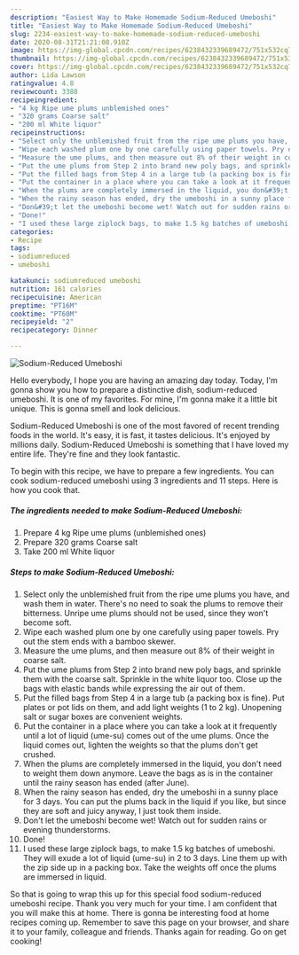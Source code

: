 ```yaml
---
description: "Easiest Way to Make Homemade Sodium-Reduced Umeboshi"
title: "Easiest Way to Make Homemade Sodium-Reduced Umeboshi"
slug: 2234-easiest-way-to-make-homemade-sodium-reduced-umeboshi
date: 2020-08-31T21:21:08.910Z
image: https://img-global.cpcdn.com/recipes/6238432339689472/751x532cq70/sodium-reduced-umeboshi-recipe-main-photo.jpg
thumbnail: https://img-global.cpcdn.com/recipes/6238432339689472/751x532cq70/sodium-reduced-umeboshi-recipe-main-photo.jpg
cover: https://img-global.cpcdn.com/recipes/6238432339689472/751x532cq70/sodium-reduced-umeboshi-recipe-main-photo.jpg
author: Lida Lawson
ratingvalue: 4.8
reviewcount: 3388
recipeingredient:
- "4 kg Ripe ume plums unblemished ones"
- "320 grams Coarse salt"
- "200 ml White liquor"
recipeinstructions:
- "Select only the unblemished fruit from the ripe ume plums you have, and wash them in water. There&#39;s no need to soak the plums to remove their bitterness. Unripe ume plums should not be used, since they won&#39;t become soft."
- "Wipe each washed plum one by one carefully using paper towels. Pry out the stem ends with a bamboo skewer."
- "Measure the ume plums, and then measure out 8% of their weight in coarse salt."
- "Put the ume plums from Step 2 into brand new poly bags, and sprinkle them with the coarse salt. Sprinkle in the white liquor too. Close up the bags with elastic bands while expressing the air out of them."
- "Put the filled bags from Step 4 in a large tub (a packing box is fine). Put plates or pot lids on them, and add light weights (1 to 2 kg). Unopening salt or sugar boxes are convenient weights."
- "Put the container in a place where you can take a look at it frequently until a lot of liquid (ume-su) comes out of the ume plums. Once the liquid comes out, lighten the weights so that the plums don&#39;t get crushed."
- "When the plums are completely immersed in the liquid, you don&#39;t need to weight them down anymore. Leave the bags as is in the container until the rainy season has ended (after June)."
- "When the rainy season has ended, dry the umeboshi in a sunny place for 3 days. You can put the plums back in the liquid if you like, but since they are soft and juicy anyway, I just took them inside."
- "Don&#39;t let the umeboshi become wet! Watch out for sudden rains or evening thunderstorms."
- "Done!"
- "I used these large ziplock bags, to make 1.5 kg batches of umeboshi. They will exude a lot of liquid (ume-su) in 2 to 3 days. Line them up with the zip side up in a packing box. Take the weights off once the plums are immersed in liquid."
categories:
- Recipe
tags:
- sodiumreduced
- umeboshi

katakunci: sodiumreduced umeboshi 
nutrition: 161 calories
recipecuisine: American
preptime: "PT16M"
cooktime: "PT60M"
recipeyield: "2"
recipecategory: Dinner

---
```



![Sodium-Reduced Umeboshi](https://img-global.cpcdn.com/recipes/6238432339689472/751x532cq70/sodium-reduced-umeboshi-recipe-main-photo.jpg)

Hello everybody, I hope you are having an amazing day today. Today, I'm gonna show you how to prepare a distinctive dish, sodium-reduced umeboshi. It is one of my favorites. For mine, I'm gonna make it a little bit unique. This is gonna smell and look delicious.

Sodium-Reduced Umeboshi is one of the most favored of recent trending foods in the world. It's easy, it is fast, it tastes delicious. It's enjoyed by millions daily. Sodium-Reduced Umeboshi is something that I have loved my entire life. They're fine and they look fantastic.




To begin with this recipe, we have to prepare a few ingredients. You can cook sodium-reduced umeboshi using 3 ingredients and 11 steps. Here is how you cook that.

<!--inarticleads1-->

##### The ingredients needed to make Sodium-Reduced Umeboshi:

1. Prepare 4 kg Ripe ume plums (unblemished ones)
1. Prepare 320 grams Coarse salt
1. Take 200 ml White liquor




<!--inarticleads2-->

##### Steps to make Sodium-Reduced Umeboshi:

1. Select only the unblemished fruit from the ripe ume plums you have, and wash them in water. There&#39;s no need to soak the plums to remove their bitterness. Unripe ume plums should not be used, since they won&#39;t become soft.
1. Wipe each washed plum one by one carefully using paper towels. Pry out the stem ends with a bamboo skewer.
1. Measure the ume plums, and then measure out 8% of their weight in coarse salt.
1. Put the ume plums from Step 2 into brand new poly bags, and sprinkle them with the coarse salt. Sprinkle in the white liquor too. Close up the bags with elastic bands while expressing the air out of them.
1. Put the filled bags from Step 4 in a large tub (a packing box is fine). Put plates or pot lids on them, and add light weights (1 to 2 kg). Unopening salt or sugar boxes are convenient weights.
1. Put the container in a place where you can take a look at it frequently until a lot of liquid (ume-su) comes out of the ume plums. Once the liquid comes out, lighten the weights so that the plums don&#39;t get crushed.
1. When the plums are completely immersed in the liquid, you don&#39;t need to weight them down anymore. Leave the bags as is in the container until the rainy season has ended (after June).
1. When the rainy season has ended, dry the umeboshi in a sunny place for 3 days. You can put the plums back in the liquid if you like, but since they are soft and juicy anyway, I just took them inside.
1. Don&#39;t let the umeboshi become wet! Watch out for sudden rains or evening thunderstorms.
1. Done!
1. I used these large ziplock bags, to make 1.5 kg batches of umeboshi. They will exude a lot of liquid (ume-su) in 2 to 3 days. Line them up with the zip side up in a packing box. Take the weights off once the plums are immersed in liquid.




So that is going to wrap this up for this special food sodium-reduced umeboshi recipe. Thank you very much for your time. I am confident that you will make this at home. There is gonna be interesting food at home recipes coming up. Remember to save this page on your browser, and share it to your family, colleague and friends. Thanks again for reading. Go on get cooking!
